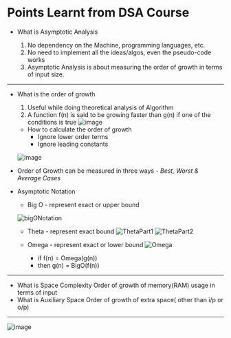 # Points Learnt from DSA Course
- What is Asymptotic Analysis

    1. No dependency on the Machine, programming languages, etc.
    2. No need to implement all the ideas/algos, even the pseudo-code works
    3. Asymptotic Analysis is about measuring the order of growth in terms of input size. 
---

- What is the order of growth
    1. Useful while doing theoretical analysis of Algorithm
    2. A function f(n) is said to be growing faster than g(n) if one of the conditions is true
![image](https://user-images.githubusercontent.com/11685096/147967217-d3737bd0-cd28-449c-a8c1-87a276759044.png)


    - How to calculate the order of growth
        - Ignore lower order terms
        - Ignore leading constants
        
    ![image](https://user-images.githubusercontent.com/11685096/147967260-4c0d1c10-c233-41be-b914-07669bbf7f5c.png)

- Order of Growth can be measured in three ways - *Best, Worst & Average Cases*
- Asymptotic Notation
    - Big O - represent exact or upper bound
    
    ![bigONotation](https://user-images.githubusercontent.com/11685096/148276958-f5933984-9628-4682-b5e3-a31c491c1633.jpeg)
    - Theta - represent exact bound
    ![ThetaPart1](https://user-images.githubusercontent.com/11685096/149486080-1b25cf12-41ee-4422-8db6-8edb1efc6283.jpeg)
    ![ThetaPart2](https://user-images.githubusercontent.com/11685096/149486200-6dfd0a5e-4b36-413e-b69c-f62097a1e906.jpeg)

    - Omega - represent exact or lower bound
    ![Omega](https://user-images.githubusercontent.com/11685096/149277925-6b86fa34-0155-42d6-abb5-10c8669c878c.jpeg)
        - if f(n) = Omega(g(n))
        - then g(n) = BigO(f(n))
    
---
- What is Space Complexity
Order of growth of memory(RAM) usage in terms of input
- What is Auxiliary Space
Order of growth of extra space( other than i/p or o/p)

---
![image](https://user-images.githubusercontent.com/11685096/153625513-32cd5795-be5c-4285-80c1-c085659a9573.png)

